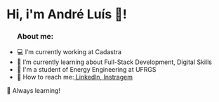 <h1>
Hi, i'm André Luís 👋! 
</h1>

<ul>
<h3><strong>About me:</strong></h3>
  <li>💻 I’m currently working at Cadastra</li>
  <li>📝 I’m currently learning about Full-Stack Development, Digital Skills</li>
  <li>🚀 I'm a student of Energy Engineering at UFRGS</li>
  <li>👯 How to reach me:<a href="https://www.linkedin.com/in/andre-luis-stamm/"> Linkedln,</a><a href="https://www.instagram.com/andrestammm/"> Instragem</a></li>
</ul>





🚀 Always learning!
